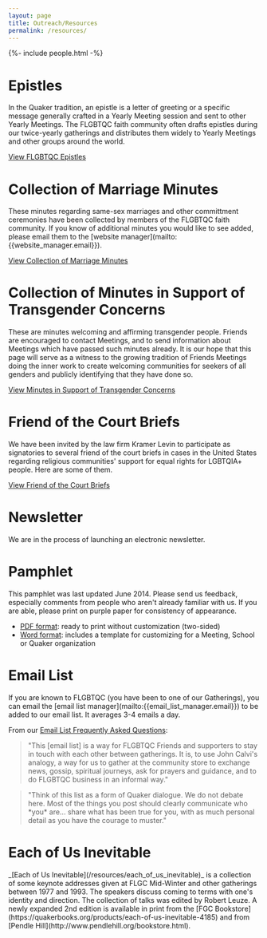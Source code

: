 ```yaml
---
layout: page
title: Outreach/Resources
permalink: /resources/
---
```

{%- include people.html -%}

<h1 id="epistles">Epistles</h1>
In the Quaker tradition, an epistle is a letter of greeting or a specific message generally crafted in a Yearly Meeting session and sent to other Yearly Meetings. The FLGBTQC faith community often drafts epistles during our twice-yearly gatherings and distributes them widely to Yearly Meetings and other groups around the world.

[View FLGBTQC Epistles](/resources/epistles)


<h1 id="marriageminutes">Collection of Marriage Minutes</h1>
These minutes regarding same-sex marriages and other committment ceremonies have been collected by members of the FLGBTQC faith community. If you know of additional minutes you would like to see added, please email them to the [website manager](mailto:{{website_manager.email}}).

[View Collection of Marriage Minutes](/resources/marriageminutes)


<h1 id="transminutes">Collection of Minutes in Support of Transgender Concerns</h1>
These are minutes welcoming and affirming transgender people. Friends are encouraged to contact Meetings, and to send information about Meetings which have passed such minutes already. It is our hope that this page will serve as a witness to the growing tradition of Friends Meetings doing the inner work to create welcoming communities for seekers of all genders and publicly identifying that they have done so.

[View Minutes in Support of Transgender Concerns](/resources/transminutes)


<h1 id="briefs">Friend of the Court Briefs</h1>
We have been invited by the law firm Kramer Levin to participate as signatories to several friend of the court briefs in cases in the United States regarding religious communities' support for equal rights for LGBTQIA+ people. Here are some of them.

[View Friend of the Court Briefs](https://www.fgcquaker.org/cloud/friends-lesbian-gay-bisexual-transgender-and-queer-concerns/resources/friend-court-briefs)


<h1 id="newsletter">Newsletter</h1>
We are in the process of launching an electronic newsletter.

<!-- Contributions are welcome! We welcome plain (unformatted) electronic submissions of writing, art, and photographs (photographers: please be sure that subjects in your photos have given permission for their images to be published here). Note that we do not print ads or classified ads. Send electronic sumissions to the [newsletter editor](mailto:{{newsletter_editor.email}}). -->

<!-- **Subscribing to the electronic newsletter:** Sign up on [this form](https://goo.gl/forms/6MaDrZBk9f9DhXow2) to receive future electronic newsletter mailings. -->


<h1 id="pamphlet">Pamphlet</h1>
This pamphlet was last updated June 2014. Please send us feedback, especially comments from people who aren't already familiar with us. If you are able, please print on purple paper for consistency of appearance.

- [PDF format](/docs/pamphlet/FLGBTQC-Pamphlet-2014-06.pdf): ready to print without customization (two-sided)
- [Word format](/docs/pamphlet/FLGBTQC-Pamphlet-2014-06.doc): includes a template for customizing for a Meeting, School or Quaker organization


<h1 id="listserv">Email List</h1>
If you are known to FLGBTQC (you have been to one of our Gatherings), you can email the [email list manager](mailto:{{email_list_manager.email}}) to be added to our email list. It averages 3-4 emails a day.

From our [Email List Frequently Asked Questions](/resources/listfaq):

> "This [email list] is a way for FLGBTQC Friends and supporters to stay in touch with each other between gatherings. It is, to use John Calvi's analogy, a way for us to gather at the community store to exchange news, gossip, spiritual journeys, ask for prayers and guidance, and to do FLGBTQC business in an informal way."

> "Think of this list as a form of Quaker dialogue. We do not debate here. Most of the things you post should clearly communicate who \*you\* are... share what has been true for you, with as much personal detail as you have the courage to muster."


<h1 id="eachofus">Each of Us Inevitable</h1>
_[Each of Us Inevitable](/resources/each_of_us_inevitable)_ is a collection of some keynote addresses given at FLGC Mid-Winter and other gatherings between 1977 and 1993. The speakers discuss coming to terms with one's identity and direction. The collection of talks was edited by Robert Leuze. A newly expanded 2nd edition is available in print from the [FGC Bookstore](https://quakerbooks.org/products/each-of-us-inevitable-4185) and from [Pendle Hill](http://www.pendlehill.org/bookstore.html).
